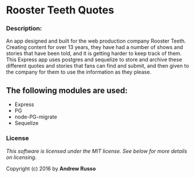 # Rooster Teeth Quotes

### Description:

An app designed and built for the web production company Rooster Teeth.  Creating content for over 13 years, they have had a number of shows and stories that have been told, and it is getting harder to keep track of them.  This Express app uses postgres and sequelize to store and archive these different quotes and stories that fans can find and submit, and then given to the company for them to use the information as they please.

## The following modules are used:

* Express
* PG
* node-PG-migrate
* Sequelize

### License

*This software is licensed under the MIT license.  See below for more details on licensing.*

Copyright (c) 2016 by **Andrew Russo**

